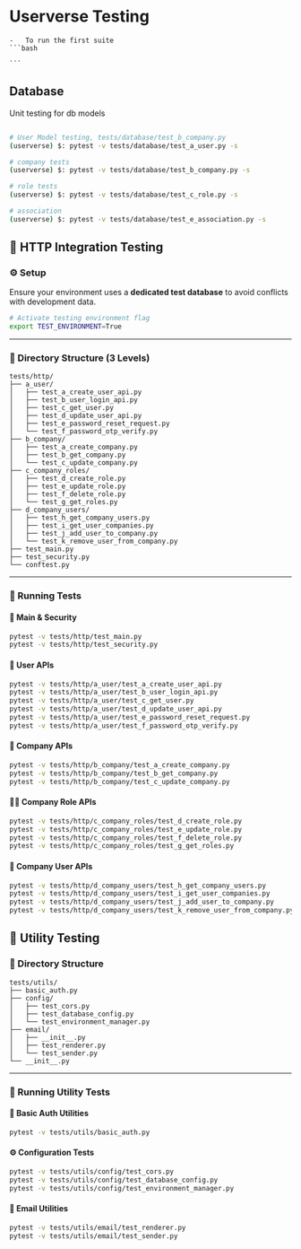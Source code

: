 # Userverse Testing

    -   To run the first suite 
    ```bash
    
    ```

## Database

Unit testing for db models

```bash

# User Model testing, tests/database/test_b_company.py
(userverse) $: pytest -v tests/database/test_a_user.py -s

# company tests
(userverse) $: pytest -v tests/database/test_b_company.py -s

# role tests
(userverse) $: pytest -v tests/database/test_c_role.py -s

# association
(userverse) $: pytest -v tests/database/test_e_association.py -s

```


## 📡 HTTP Integration Testing

### ⚙️ Setup

Ensure your environment uses a **dedicated test database** to avoid conflicts with development data.

```bash
# Activate testing environment flag
export TEST_ENVIRONMENT=True
```

---

### 🌲 Directory Structure (3 Levels)

```
tests/http/
├── a_user/
│   ├── test_a_create_user_api.py
│   ├── test_b_user_login_api.py
│   ├── test_c_get_user.py
│   ├── test_d_update_user_api.py
│   ├── test_e_password_reset_request.py
│   └── test_f_password_otp_verify.py
├── b_company/
│   ├── test_a_create_company.py
│   ├── test_b_get_company.py
│   └── test_c_update_company.py
├── c_company_roles/
│   ├── test_d_create_role.py
│   ├── test_e_update_role.py
│   ├── test_f_delete_role.py
│   └── test_g_get_roles.py
├── d_company_users/
│   ├── test_h_get_company_users.py
│   ├── test_i_get_user_companies.py
│   ├── test_j_add_user_to_company.py
│   └── test_k_remove_user_from_company.py
├── test_main.py
├── test_security.py
└── conftest.py
```

---

### 🚀 Running Tests

#### 🧪 Main & Security
```bash
pytest -v tests/http/test_main.py
pytest -v tests/http/test_security.py
```

#### 👤 User APIs
```bash
pytest -v tests/http/a_user/test_a_create_user_api.py
pytest -v tests/http/a_user/test_b_user_login_api.py
pytest -v tests/http/a_user/test_c_get_user.py
pytest -v tests/http/a_user/test_d_update_user_api.py
pytest -v tests/http/a_user/test_e_password_reset_request.py
pytest -v tests/http/a_user/test_f_password_otp_verify.py
```

#### 🏢 Company APIs
```bash
pytest -v tests/http/b_company/test_a_create_company.py
pytest -v tests/http/b_company/test_b_get_company.py
pytest -v tests/http/b_company/test_c_update_company.py
```

#### 🧑‍💼 Company Role APIs
```bash
pytest -v tests/http/c_company_roles/test_d_create_role.py
pytest -v tests/http/c_company_roles/test_e_update_role.py
pytest -v tests/http/c_company_roles/test_f_delete_role.py
pytest -v tests/http/c_company_roles/test_g_get_roles.py
```

#### 👥 Company User APIs
```bash
pytest -v tests/http/d_company_users/test_h_get_company_users.py
pytest -v tests/http/d_company_users/test_i_get_user_companies.py
pytest -v tests/http/d_company_users/test_j_add_user_to_company.py
pytest -v tests/http/d_company_users/test_k_remove_user_from_company.py
```



## 🧰 Utility Testing

### 📂 Directory Structure

```
tests/utils/
├── basic_auth.py
├── config/
│   ├── test_cors.py
│   ├── test_database_config.py
│   └── test_environment_manager.py
├── email/
│   ├── __init__.py
│   ├── test_renderer.py
│   └── test_sender.py
└── __init__.py
```

---

### 🚀 Running Utility Tests

#### 🔐 Basic Auth Utilities
```bash
pytest -v tests/utils/basic_auth.py
```

#### ⚙️ Configuration Tests
```bash
pytest -v tests/utils/config/test_cors.py
pytest -v tests/utils/config/test_database_config.py
pytest -v tests/utils/config/test_environment_manager.py
```

#### 📧 Email Utilities
```bash
pytest -v tests/utils/email/test_renderer.py
pytest -v tests/utils/email/test_sender.py
```